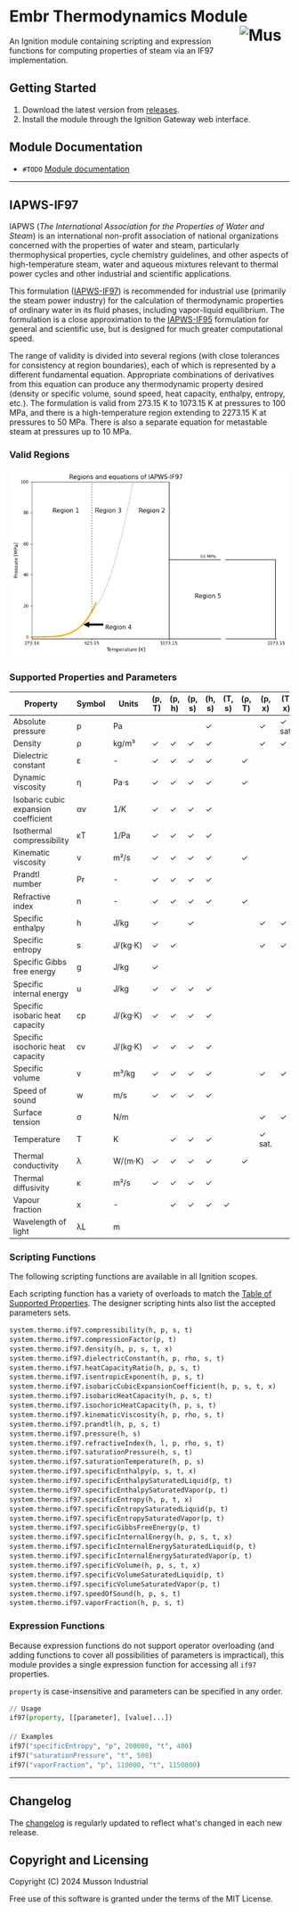 # Embr Thermodynamics Module [<img src="https://cdn.mussonindustrial.com/files/public/images/emblem.svg" alt="Musson Industrial Logo" width="90" height="40" align="right">][embr]

An Ignition module containing scripting and expression functions for computing properties of steam via an IF97 implementation.

## Getting Started
1. Download the latest version from [releases].
2. Install the module through the Ignition Gateway web interface.

## Module Documentation
- `#TODO` [Module documentation][documentation]

---

## IAPWS-IF97
IAPWS (_The International Association for the Properties of Water and Steam_) is an international non-profit association of national organizations concerned with the properties of water and steam, particularly thermophysical properties, cycle chemistry guidelines, and other aspects of high-temperature steam, water and aqueous mixtures relevant to thermal power cycles and other industrial and scientific applications.

This formulation ([IAPWS-IF97]) is recommended for industrial use (primarily the steam power industry) for the calculation of thermodynamic properties of ordinary water in its fluid phases, including vapor-liquid equilibrium.
The formulation is a close approximation to the [IAPWS-IF95] formulation for general and scientific use, but is designed for much greater computational speed. 

The range of validity is divided into several regions (with close tolerances for consistency at region boundaries), each of which is represented by a different fundamental equation. 
Appropriate combinations of derivatives from this equation can produce any thermodynamic property desired (density or specific volume, sound speed, heat capacity, enthalpy, entropy, etc.).
The formulation is valid from 273.15 K to 1073.15 K at pressures to 100 MPa, and there is a high-temperature region extending to 2273.15 K at pressures to 50 MPa. 
There is also a separate equation for metastable steam at pressures up to 10 MPa.

### Valid Regions
![if97 regions](docs/if97-regions.png)


### Supported Properties and Parameters 
| Property                                   | Symbol | Units       | (p, T) | (p, h) | (p, s) | (h, s) | (T, s) | (ρ, T) | (p, x) | (T, x) |
|--------------------------------------------|--------|-------------|--------|--------|--------|--------|--------|--------|--------|--------|
| Absolute pressure                          | p      | Pa          |        |        |        | ✓      |        |        | ✓      | ✓ sat. |
| Density                                    | ρ      | kg/m³       | ✓      | ✓      | ✓      | ✓      |        |        | ✓      | ✓      |
| Dielectric constant                        | ε      | -           | ✓      | ✓      | ✓      | ✓      |        | ✓      |        |        |
| Dynamic viscosity                          | η      | Pa·s        | ✓      | ✓      | ✓      | ✓      |        | ✓      |        |        |
| Isobaric cubic expansion coefficient       | αv     | 1/K         | ✓      | ✓      | ✓      | ✓      |        |        |        |        |
| Isothermal compressibility                 | κT     | 1/Pa        | ✓      | ✓      | ✓      | ✓      |        |        |        |        |
| Kinematic viscosity                        | ν      | m²/s        | ✓      | ✓      | ✓      | ✓      |        | ✓      |        |        |
| Prandtl number                             | Pr     | -           | ✓      | ✓      | ✓      | ✓      |        |        |        |        |
| Refractive index                           | n      | -           | ✓      | ✓      | ✓      | ✓      |        | ✓      |        |        |
| Specific enthalpy                          | h      | J/kg        | ✓      |        | ✓      |        |        |        | ✓      | ✓      |
| Specific entropy                           | s      | J/(kg·K)    | ✓      | ✓      |        |        |        |        | ✓      | ✓      |
| Specific Gibbs free energy                 | g      | J/kg        | ✓      |        |        |        |        |        |        |        |
| Specific internal energy                   | u      | J/kg        | ✓      | ✓      | ✓      | ✓      |        |        |        |        |
| Specific isobaric heat capacity            | cp     | J/(kg·K)    | ✓      | ✓      | ✓      | ✓      |        |        |        |        |
| Specific isochoric heat capacity           | cv     | J/(kg·K)    | ✓      | ✓      | ✓      | ✓      |        |        |        |        |
| Specific volume                            | v      | m³/kg       | ✓      | ✓      | ✓      | ✓      |        |        | ✓      | ✓      |
| Speed of sound                             | w      | m/s         | ✓      | ✓      | ✓      | ✓      |        |        |        |        |
| Surface tension                            | σ      | N/m         |        |        |        |        |        |        | ✓      | ✓      |
| Temperature                                | T      | K           |        | ✓      | ✓      | ✓      |        |        | ✓ sat. |        |
| Thermal conductivity                       | λ      | W/(m·K)     | ✓      | ✓      | ✓      | ✓      |        | ✓      |        |        |
| Thermal diffusivity                        | κ      | m²/s        | ✓      | ✓      | ✓      | ✓      |        |        |        |        |
| Vapour fraction                            | x      | -           |        | ✓      | ✓      | ✓      | ✓      |        |        |        |
| Wavelength of light                        | λL     | m           |        |        |        |        |        |        |        |        |

### Scripting Functions

The following scripting functions are available in all Ignition scopes.

Each scripting function has a variety of overloads to match the [Table of Supported Properties](#supported-properties-and-parameters).
The designer scripting hints also list the accepted parameters sets.


```python
system.thermo.if97.compressibility(h, p, s, t)
system.thermo.if97.compressionFactor(p, t)
system.thermo.if97.density(h, p, s, t, x)
system.thermo.if97.dielectricConstant(h, p, rho, s, t)
system.thermo.if97.heatCapacityRatio(h, p, s, t)
system.thermo.if97.isentropicExponent(h, p, s, t)
system.thermo.if97.isobaricCubicExpansionCoefficient(h, p, s, t, x)
system.thermo.if97.isobaricHeatCapacity(h, p, s, t)
system.thermo.if97.isochoricHeatCapacity(h, p, s, t)
system.thermo.if97.kinematicViscosity(h, p, rho, s, t)
system.thermo.if97.prandtl(h, p, s, t)
system.thermo.if97.pressure(h, s)
system.thermo.if97.refractiveIndex(h, l, p, rho, s, t)
system.thermo.if97.saturationPressure(h, s, t)
system.thermo.if97.saturationTemperature(h, p, s)
system.thermo.if97.specificEnthalpy(p, s, t, x)
system.thermo.if97.specificEnthalpySaturatedLiquid(p, t)
system.thermo.if97.specificEnthalpySaturatedVapor(p, t)
system.thermo.if97.specificEntropy(h, p, t, x)
system.thermo.if97.specificEntropySaturatedLiquid(p, t)
system.thermo.if97.specificEntropySaturatedVapor(p, t)
system.thermo.if97.specificGibbsFreeEnergy(p, t)
system.thermo.if97.specificInternalEnergy(h, p, s, t, x)
system.thermo.if97.specificInternalEnergySaturatedLiquid(p, t)
system.thermo.if97.specificInternalEnergySaturatedVapor(p, t)
system.thermo.if97.specificVolume(h, p, s, t, x)
system.thermo.if97.specificVolumeSaturatedLiquid(p, t)
system.thermo.if97.specificVolumeSaturatedVapor(p, t)
system.thermo.if97.speedOfSound(h, p, s, t)
system.thermo.if97.vaporFraction(h, p, s, t)
```

### Expression Functions
Because expression functions do not support operator overloading (and adding functions to cover all possibilities of parameters is impractical), this module provides a single expression function for accessing all `if97` properties.

`property` is case-insensitive and parameters can be specified in any order.

```python
// Usage
if97(property, [[parameter], [value]...])
    
// Examples
if97("specificEntropy", "p", 200000, "t", 400)
if97("saturationPressure", "t", 500)
if97("vaporFraction", "p", 110000, "t", 1150000)
```

---
## Changelog

The [changelog](./CHANGELOG.md) is regularly updated to reflect what's changed in each new release.

## Copyright and Licensing

Copyright (C) 2024 Musson Industrial

Free use of this software is granted under the terms of the MIT License.

[embr]: https://github.com/mussonindustrial/embr
[releases]: https://github.com/mussonindustrial/embr/releases
[documentation]: https://docs.mussonindustrial.com/
[IAPWS-IF97]: http://www.iapws.org/relguide/IF97-Rev.html
[IAPWS-IF95]: http://www.iapws.org/relguide/IAPWS-95.html
